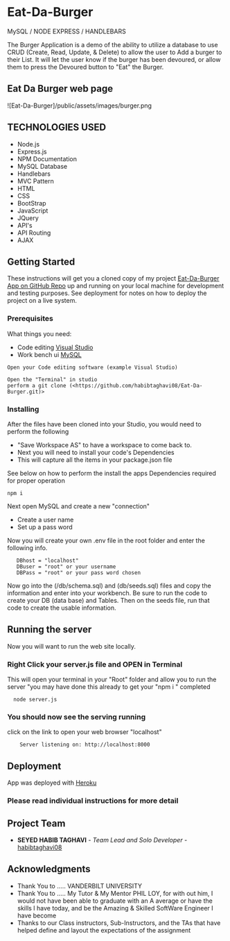 # Eat-Da-Burger

MySQL / NODE EXPRESS / HANDLEBARS

The Burger Application is a demo of the ability to utilize a database to use CRUD (Create, Read, Update, & Delete) to allow the user to Add a burger to their List. It will let the user know if the burger has been devoured, or allow them to press the Devoured button to "Eat" the Burger.

## Eat Da Burger web page

![Eat-Da-Burger]/public/assets/images/burger.png

## TECHNOLOGIES USED

* Node.js
* Express.js
* NPM Documentation
* MySQL Database
* Handlebars
* MVC Pattern
* HTML
* CSS
* BootStrap
* JavaScript
* JQuery
* API's
* API Routing
* AJAX

## Getting Started

These instructions will get you a cloned copy of my project [Eat-Da-Burger App on GitHub Repo](https://github.com/habibtaghavi08/Eat-Da-Burger.git) up and running on your local machine for development and testing purposes. See deployment for notes on how to deploy the project on a live system.

### Prerequisites

What things you need:

* Code editing [Visual Studio](https://visualstudio.microsoft.com/)
* Work bench ui [MySQL](https://dev.mysql.com/doc/workbench/en/)

```Open your Code editing software
Open your Code editing software (example Visual Studio)

Open the "Terminal" in studio
perform a git clone (<https://github.com/habibtaghavi08/Eat-Da-Burger.git)>
```

### Installing

After the files have been cloned into your Studio, you would need to perform the following

* "Save Workspace AS" to have a workspace to come back to.
* Next you will need to install your code's Dependencies
* This will capture all the items in your package.json file

See below on how to perform the install the apps Dependencies required for proper operation

```Dependencies
npm i
```

Next open MySQL and create a new "connection"

* Create a user name
* Set up a pass word

Now you will create your own .env file in the root folder and enter the following info.

```DotENV File
   DBhost = "localhost"
   DBuser = "root" or your username
   DBPass = "root" or your pass word chosen

```

Now go into the (/db/schema.sql) and (db/seeds.sql) files and copy the information and enter into your workbench.
Be sure to run the code to create your DB (data base) and Tables. Then on the seeds file, run that code to create the usable information.

## Running the server

Now you will want to run the web site locally.

### Right Click your server.js file and OPEN in Terminal

This will open your terminal in your "Root" folder and allow you to run the server "you may have done this already to get your  "npm i " completed

```node server.js
  node server.js
```

### You should now see the serving running

click on the link to open your web browser "localhost"

```Server
    Server listening on: http://localhost:8000
```

## Deployment

App was deployed with [Heroku](https://dashboard.heroku.com/apps)

### Please read individual instructions for more detail

## Project Team

* **SEYED HABIB TAGHAVI** - *Team Lead and Solo Developer* - [habibtaghavi08](https://github.com/habibtaghavi08)

## Acknowledgments

* Thank You to ..... VANDERBILT UNIVERSITY
* Thank You to ..... My Tutor & My Mentor PHIL LOY, for with out him, I would not have been able to graduate with an A average or have the skills   I have today, and be the Amazing & Skilled SoftWare Engineer I have become
* Thanks to our Class instructors, Sub-Instructors, and the TAs that have helped define and layout the expectations of the assignment
